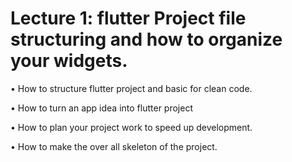 # Lecture 1: flutter Project file structuring and how to organize your widgets. 

• How to structure flutter project and basic for clean code.  

• How to turn an app idea into flutter project 

• How to plan your project work to speed up development.  

• How to make the over all skeleton of the project.  
